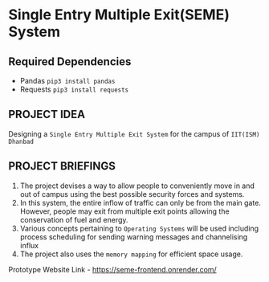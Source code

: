 # Single Entry Multiple Exit(SEME)  System

## Required Dependencies
- Pandas `pip3 install pandas`
- Requests `pip3 install requests`

## PROJECT IDEA
Designing a `Single Entry Multiple Exit System` for the campus of `IIT(ISM) Dhanbad`

## PROJECT BRIEFINGS
1. The project devises a way to allow people to conveniently move in and out of campus using the best possible security forces and systems.
2. In this system, the entire inflow of traffic can only be from the main gate. However, people may exit from multiple exit points allowing the conservation of fuel and energy. 
3. Various concepts pertaining to `Operating Systems` will be used including process scheduling for sending warning messages and channelising influx
4. The project also uses the `memory mapping` for efficient space usage.

Prototype Website Link - https://seme-frontend.onrender.com/
